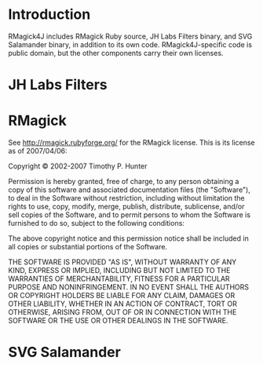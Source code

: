 # Introduction #

RMagick4J includes RMagick Ruby source, JH Labs Filters binary, and SVG Salamander binary, in addition to its own code. RMagick4J-specific code is public domain, but the other components carry their own licenses.


# JH Labs Filters #



# RMagick #

See http://rmagick.rubyforge.org/ for the RMagick license. This is its license as of 2007/04/06:

Copyright © 2002-2007 Timothy P. Hunter

Permission is hereby granted, free of charge, to any person obtaining a copy of this software and associated documentation files (the "Software"), to deal in the Software without restriction, including without limitation the rights to use, copy, modify, merge, publish, distribute, sublicense, and/or sell copies of the Software, and to permit persons to whom the Software is furnished to do so, subject to the following conditions:

The above copyright notice and this permission notice shall be included in all copies or substantial portions of the Software.

THE SOFTWARE IS PROVIDED "AS IS", WITHOUT WARRANTY OF ANY KIND, EXPRESS OR IMPLIED, INCLUDING BUT NOT LIMITED TO THE WARRANTIES OF MERCHANTABILITY, FITNESS FOR A PARTICULAR PURPOSE AND NONINFRINGEMENT. IN NO EVENT SHALL THE AUTHORS OR COPYRIGHT HOLDERS BE LIABLE FOR ANY CLAIM, DAMAGES OR OTHER LIABILITY, WHETHER IN AN ACTION OF CONTRACT, TORT OR OTHERWISE, ARISING FROM, OUT OF OR IN CONNECTION WITH THE SOFTWARE OR THE USE OR OTHER DEALINGS IN THE SOFTWARE.


# SVG Salamander #